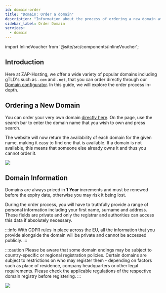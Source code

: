 ```yaml
---
id: domain-order
title: "Domain: Order a domain"
description: "Information about the process of ordering a new domain at ZAP-Hosting"
sidebar_label: Order Domain
services:
  - domain
---
```


import InlineVoucher from '@site/src/components/InlineVoucher';

## Introduction

Here at ZAP-Hosting, we offer a wide variety of popular domains including gTLD's such as `.com` and `.net`, that you can order directly through our [Domain configurator](https://zap-hosting.com/en/shop/product/domain/). In this guide, we will explore the order process in-depth.

## Ordering a New Domain

You can order your very own domain [directly here](https://zap-hosting.com/en/shop/product/domain/). On the page, use the search bar to enter the domain name that you wish to own and press search.

The website will now return the availability of each domain for the given name, making it easy to find one that is available. If a domain is not available, this means that someone else already owns it and thus you cannot order it.

![](https://screensaver01.zap-hosting.com/index.php/s/cmdoBKgzYeJPPJH/preview)

## Domain Information

Domains are always priced in **1 Year** increments and must be renewed before the expiry date, otherwise you may risk it being lost.

During the order process, you will have to truthfully provide a range of personal information including your first name, surname and address. These fields are private and only the registrar and authorities can access this data if absolutely necessary.

:::info
With GDPR rules in place across the EU, all the information that you provide alongside the domain will be private and cannot be accessed publicly.
:::

:::caution 
Please be aware that some domain endings may be subject to country-specific or regional registration policies. Certain domains are subject to restrictions on who may register them - depending on factors such as place of residence, company headquarters or other legal requirements. Please check the applicable regulations of the respective domain registry before registering.
:::

![](https://screensaver01.zap-hosting.com/index.php/s/d5gNX5mkpctk2c3/preview)

<InlineVoucher />
